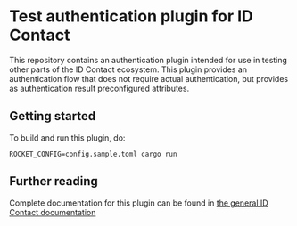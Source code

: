 # Test authentication plugin for ID Contact

This repository contains an authentication plugin intended for use in testing other parts of the ID Contact ecosystem. This plugin provides an authentication flow that does not require actual authentication, but provides as authentication result preconfigured attributes.

## Getting started

To build and run this plugin, do:
```
ROCKET_CONFIG=config.sample.toml cargo run
```

## Further reading

Complete documentation for this plugin can be found in [the general ID Contact documentation](https://docs.idcontact.nl)
